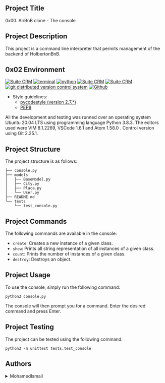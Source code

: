 ## Project Title

0x00. AirBnB clone - The console

## Project Description

This project is a command line interpreter that permits management of the backend of HolbertonBnB.

## 0x02 Environment

<!-- ubuntu -->
<a href="https://ubuntu.com/" target="_blank"> <img height="" src="https://img.shields.io/static/v1?label=&message=Ubuntu&color=E95420&logo=Ubuntu&logoColor=E95420&labelColor=2F333A" alt="Suite CRM"></a> <!-- bash --> <a href="https://www.gnu.org/software/bash/" target="_blank"> <img height="" src="https://img.shields.io/static/v1?label=&message=GNU%20Bash&color=4EAA25&logo=GNU%20Bash&logoColor=4EAA25&labelColor=2F333A" alt="terminal"></a> <!-- python--> <a href="https://www.python.org" target="_blank"> <img height="" src="https://img.shields.io/static/v1?label=&message=Python&color=FFD43B&logo=python&logoColor=3776AB&labelColor=2F333A" alt="python"></a> </a> <!-- vim --> <a href="https://www.vim.org/" target="_blank"> <img height="" src="https://img.shields.io/static/v1?label=&message=Vim&color=019733&logo=Vim&logoColor=019733&labelColor=2F333A" alt="Suite CRM"></a> <!-- vs code --> <a href="https://code.visualstudio.com/" target="_blank"> <img height="" src="https://img.shields.io/static/v1?label=&message=Visual%20Studio%20Code&color=5C2D91&logo=Visual%20Studio%20Code&logoColor=5C2D91&labelColor=2F333A" alt="Suite CRM"></a> </a><!-- git --> <a href="https://git-scm.com/" target="_blank"> <img height="" src="https://img.shields.io/static/v1?label=&message=Git&color=F05032&logo=Git&logoColor=F05032&labelColor=2F333A" alt="git distributed version control system"></a> <!-- github --> <a href="https://github.com" target="_blank"> <img height="" src="https://img.shields.io/static/v1?label=&message=GitHub&color=181717&logo=GitHub&logoColor=f2f2f2&labelColor=2F333A" alt="Github"></a>
 <!-- Style guidelines -->
* Style guidelines:
  * [pycodestyle (version 2.7.*)](https://pypi.org/project/pycodestyle/)
  * [PEP8](https://pep8.org/)

All the development and testing was runned over an operating system Ubuntu 20.04 LTS using programming language Python 3.8.3. The editors used were VIM 8.1.2269, VSCode 1.6.1 and Atom 1.58.0 . Control version using Git 2.25.1.

## Project Structure

The project structure is as follows:

```
├── console.py
├── models
│   ├── BaseModel.py
│   ├── City.py
│   ├── Place.py
│   └── User.py
├── README.md
└── tests
    └── test_console.py
```

## Project Commands

The following commands are available in the console:

* `create`: Creates a new instance of a given class.
* `show`: Prints all string representation of all instances of a given class.
* `count`: Prints the number of instances of a given class.
* `destroy`: Destroys an object.

## Project Usage

To use the console, simply run the following command:

```
python3 console.py
```

The console will then prompt you for a command. Enter the desired command and press Enter.

## Project Testing

The project can be tested using the following command:

```
python3 -m unittest tests.test_console
```

## Authors
<details>
    <summary>MohamedIsmail</summary>
    <ul>
    <li><a href="https://github.com/Som3a99">Github</a></li>
    <li><a href="https://twitter.com/E99Mohamed">Twitter</a></li>
    <li><a href="Mohamed_EMohamed@outlook.com">E-mail</a></li>
    </ul>
</details>
